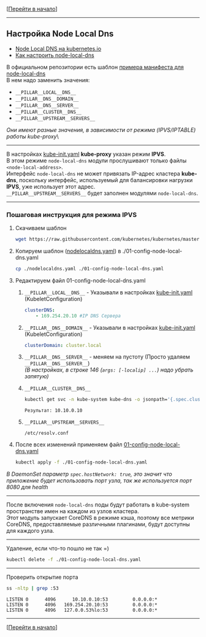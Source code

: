 [[Перейти в начало](../../README.md)]

---

## Настройка Node Local Dns

* [Node Local DNS на kubernetes.io](https://kubernetes.io/docs/tasks/administer-cluster/nodelocaldns/)
* [Как настроить node-local-dns](https://github.com/kubernetes/kubernetes/blob/master/cluster/addons/dns/nodelocaldns/README.md)

В официальном репозитории есть шаблон [примера манифеста для node-local-dns](https://github.com/kubernetes/kubernetes/blob/master/cluster/addons/dns/nodelocaldns/nodelocaldns.yaml)\
В нем надо заменить значения:

* `__PILLAR__LOCAL__DNS__`
* `__PILLAR__DNS__DOMAIN__`
* `__PILLAR__DNS__SERVER__`
* `__PILLAR__CLUSTER__DNS__`
* `__PILLAR__UPSTREAM__SERVERS__`

*Они имеют разные значения, в зависимости от режима (IPVS/IPTABLE) работы kube-proxy*\

---

В настройках [kube-init.yaml](../03-first-control-plane/README.md) **kube-proxy** указан режим **IPVS**.\
В этом режиме `node-local-dns` модули прослушивают только файлы `<node-local-address>`.\
Интерфейс `node-local-dns` не может привязать IP-адрес кластера **kube-dns**, поскольку интерфейс, используемый для балансировки нагрузки **IPVS**, уже использует этот адрес.\
`__PILLAR__UPSTREAM__SERVERS__` будет заполнен модулями `node-local-dns`.

---

### Пошаговая инструкция для режима IPVS
1. Скачиваем шаблон
   ```bash
   wget https://raw.githubusercontent.com/kubernetes/kubernetes/master/cluster/addons/dns/nodelocaldns/nodelocaldns.yaml
   ```
   
2. Копируем шаблон ([nodelocaldns.yaml](./nodelocaldns.yaml)) в ./01-config-node-local-dns.yaml
    ```bash
    cp ./nodelocaldns.yaml ./01-config-node-local-dns.yaml
    ```

3. Редактируем файл 01-config-node-local-dns.yaml

   1. `__PILLAR__LOCAL__DNS__` - Указывали в настройках [kube-init.yaml](../03-first-control-plane/README.md) (KubeletConfiguration)

       ```yaml
       clusterDNS:
           - 169.254.20.10 #IP DNS Сервера
       ```

   2. `__PILLAR__DNS__DOMAIN__` - Указывали в настройках [kube-init.yaml](../03-first-control-plane/README.md) (KubeletConfiguration)

       ```yaml
       clusterDomain: cluster.local
       ```

   3. `__PILLAR__DNS__SERVER__` - меняем на пустоту (Просто удаляем `__PILLAR__DNS__SERVER__`)\
      *(В настройках, в строке 146 (`args: [-localip] ...`) надо убрать запятую)*
 
   4. `__PILLAR__CLUSTER__DNS__` 

       ```bash
       kubectl get svc -n kube-system kube-dns -o jsonpath='{.spec.clusterIP}'
       ```
       ```
       Результат: 10.10.0.10
       ```
   
   5. `__PILLAR__UPSTREAM__SERVERS__`
       ```
       /etc/resolv.conf
       ```       

4. После всех изменений применяем файл [01-config-node-local-dns.yaml](./01-config-node-local-dns.yaml)
    ```bash
    kubectl apply -f ./01-config-node-local-dns.yaml
    ```

*В DaemonSet параметр `spec.hostNetwork: true`, это значит что приложение будет использовать порт узла,
так же используется порт 8080 для health*

---

После включения `node-local-dns` поды будут работать в kube-system пространстве имен на каждом из узлов кластера.\
Этот модуль запускает CoreDNS в режиме кэша, поэтому все метрики CoreDNS, предоставляемые различными плагинами, будут доступны для каждого узла.

---
Удаление, если что-то пошло не так =)

```bash
kubectl delete -f ./01-config-node-local-dns.yaml
```

---

Проверить открытие порта
```bash
ss -nltp | grep :53
```
```
LISTEN 0      4096      10.10.0.10:53         0.0.0.0:*
LISTEN 0      4096   169.254.20.10:53         0.0.0.0:*
LISTEN 0      4096   127.0.0.53%lo:53         0.0.0.0:*
```

---

[[Перейти в начало](../../README.md)]